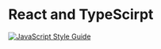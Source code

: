 # React and TypeScirpt
[![JavaScript Style Guide](https://img.shields.io/badge/code_style-standard-brightgreen.svg)](https://standardjs.com)